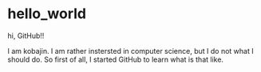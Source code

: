 # hello_world
hi, GitHub!!

I am kobajin. I am rather instersted in computer science, but I do not what I should do.
So first of all, I started GitHub to learn what is that like.
